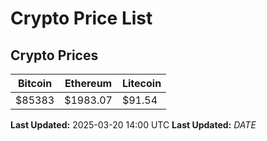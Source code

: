# Crypto Price List

## Crypto Prices
| Bitcoin | Ethereum | Litecoin |
| ------- | -------- | -------- |
| $85383 | $1983.07 | $91.54 |
**Last Updated:** 2025-03-20 14:00 UTC
**Last Updated:** $DATE$
